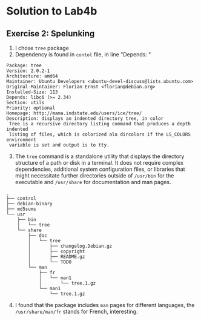 # Solution to Lab4b

## Exercise 2: Spelunking

1. I chose `tree` package
2. Dependency is found in `contol` file, in line "Depends: "
```
Package: tree
Version: 2.0.2-1
Architecture: amd64
Maintainer: Ubuntu Developers <ubuntu-devel-discuss@lists.ubuntu.com>
Original-Maintainer: Florian Ernst <florian@debian.org>
Installed-Size: 113
Depends: libc6 (>= 2.34)
Section: utils
Priority: optional
Homepage: http://mama.indstate.edu/users/ice/tree/
Description: displays an indented directory tree, in color
 Tree is a recursive directory listing command that produces a depth indented
 listing of files, which is colorized ala dircolors if the LS_COLORS environment
 variable is set and output is to tty.
```

3. The `tree` command is a standalone utility that displays the directory structure of a path or disk in a terminal. It does not require complex dependencies, additional system configuration files, or libraries that might necessitate further directories outside of `/usr/bin` for the executable and `/usr/share` for documentation and man pages.
```
.
├── control
├── debian-binary
├── md5sums
└── usr
    ├── bin
    │   └── tree
    └── share
        ├── doc
        │   └── tree
        │       ├── changelog.Debian.gz
        │       ├── copyright
        │       ├── README.gz
        │       └── TODO
        └── man
            ├── fr
            │   └── man1
            │       └── tree.1.gz
            └── man1
                └── tree.1.gz
```

4. I found that the package includes `man` pages for different languages, the `/usr/share/man/fr` stands for French, interesting.
